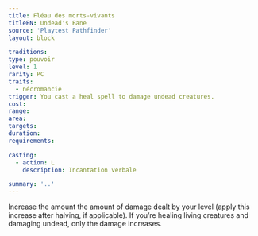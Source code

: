 ```yaml
---
title: Fléau des morts-vivants
titleEN: Undead's Bane
source: 'Playtest Pathfinder'
layout: block

traditions:
type: pouvoir
level: 1
rarity: PC
traits:
  - nécromancie
trigger: You cast a heal spell to damage undead creatures.
cost: 
range: 
area: 
targets: 
duration: 
requirements: 

casting:
  - action: L
    description: Incantation verbale

summary: '..'
---
```

Increase the amount the amount of damage dealt by your level (apply this increase after halving, if applicable). If you’re healing living creatures and damaging undead, only the damage increases.